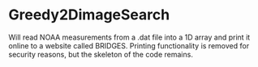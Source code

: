 # Greedy2DimageSearch
Will read NOAA measurements from a .dat file into a 1D array and print it online to a website called BRIDGES.  Printing functionality is removed for security reasons, but the skeleton of the code remains. 
